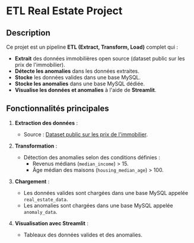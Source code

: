 # ETL Real Estate Project

## Description

Ce projet est un pipeline **ETL (Extract, Transform, Load)** complet qui :
- **Extrait** des données immobilières open source (dataset public sur les prix de l'immobilier).
- **Détecte les anomalies** dans les données extraites.
- **Stocke** les données valides dans une base MySQL.
- **Stocke les anomalies** dans une base MySQL dédiée.
- **Visualise les données et anomalies** à l'aide de **Streamlit**.

## Fonctionnalités principales
1. **Extraction des données** :
   - Source : [Dataset public sur les prix de l'immobilier](https://raw.githubusercontent.com/ageron/handson-ml/master/datasets/housing/housing.csv).

2. **Transformation** :
   - Détection des anomalies selon des conditions définies :
     - Revenus médians (`median_income`) > 15.
     - Âge médian des maisons (`housing_median_age`) > 100.

3. **Chargement** :
   - Les données valides sont chargées dans une base MySQL appelée `real_estate_data`.
   - Les anomalies sont chargées dans une base MySQL appelée `anomaly_data`.

4. **Visualisation avec Streamlit** :
   - Tableaux des données valides et des anomalies.


